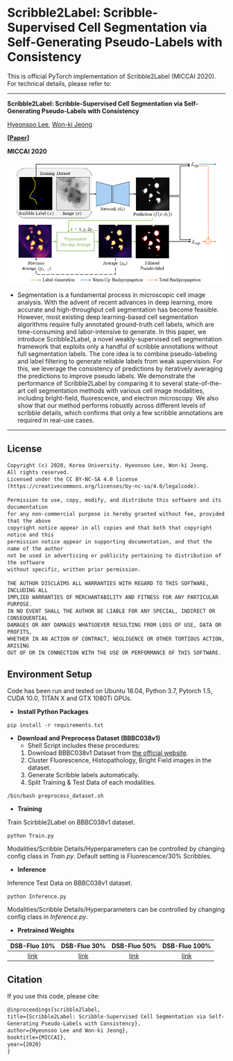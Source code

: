 # Scribble2Label: Scribble-Supervised Cell Segmentation via Self-Generating Pseudo-Labels with Consistency
This is official PyTorch implementation of Scribble2Label (MICCAI 2020). For technical details, please refer to:
___
**Scribble2Label: Scribble-Supervised Cell Segmentation via Self-Generating Pseudo-Labels with Consistency**

[Hyeonsoo Lee](https://scholar.google.com/citations?user=BV-AwjoAAAAJ&hl=ko&authuser=2), [Won-ki Jeong](https://scholar.google.co.kr/citations?user=bnyKqkwAAAAJ&hl=ko)

**[[Paper](https://arxiv.org/abs/2006.12890)]**

**MICCAI 2020**

![Overview](/figure/Overview.png)

- Segmentation is a fundamental process in microscopic cell image analysis.
With the advent of recent advances in deep learning, more accurate and high-throughput cell segmentation has become feasible.
However, most existing deep learning-based cell segmentation algorithms require fully annotated ground-truth cell labels, which are time-consuming and labor-intensive to generate.
In this paper, we introduce Scribble2Label, a novel weakly-supervised cell segmentation framework that exploits only a handful of scribble annotations without full segmentation labels.
The core idea is to combine pseudo-labeling and label filtering to generate reliable labels from weak supervision. For this, we leverage the consistency of predictions by iteratively averaging the predictions to improve pseudo labels.
We demonstrate the performance of Scribble2Label by comparing it to several state-of-the-art cell segmentation methods with various cell image modalities, including bright-field, fluorescence, and electron microscopy.
We also show that our method performs robustly across different levels of scribble details, which confirms that only a few scribble annotations are required in real-use cases.

___
## License

```
Copyright (c) 2020, Korea University. Hyeonsoo Lee, Won-ki Jeong.
All rights reserved.
Licensed under the CC BY-NC-SA 4.0 license (https://creativecommons.org/licenses/by-nc-sa/4.0/legalcode).

Permission to use, copy, modify, and distribute this software and its documentation
for any non-commercial purpose is hereby granted without fee, provided that the above
copyright notice appear in all copies and that both that copyright notice and this
permission notice appear in supporting documentation, and that the name of the author
not be used in advertising or publicity pertaining to distribution of the software
without specific, written prior permission.

THE AUTHOR DISCLAIMS ALL WARRANTIES WITH REGARD TO THIS SOFTWARE, INCLUDING ALL
IMPLIED WARRANTIES OF MERCHANTABILITY AND FITNESS FOR ANY PARTICULAR PURPOSE.
IN NO EVENT SHALL THE AUTHOR BE LIABLE FOR ANY SPECIAL, INDIRECT OR CONSEQUENTIAL
DAMAGES OR ANY DAMAGES WHATSOEVER RESULTING FROM LOSS OF USE, DATA OR PROFITS,
WHETHER IN AN ACTION OF CONTRACT, NEGLIGENCE OR OTHER TORTIOUS ACTION, ARISING
OUT OF OR IN CONNECTION WITH THE USE OR PERFORMANCE OF THIS SOFTWARE.
```

## Environment Setup

Code has been run and tested on Ubuntu 18.04, Python 3.7, Pytorch 1.5, CUDA 10.0, TITAN X and GTX 1080Ti GPUs.
- **Install Python Packages**
```shell script
pip install -r requirements.txt
```
- **Download and Preprocess Dataset (BBBC038v1)**
    - Shell Script includes these procedures:
    1. Download BBBC038v1 Dataset from [the official website](https://bbbc.broadinstitute.org/BBBC038).
    2. Cluster Fluorescence, Histopathology, Bright Field images in the dataset.
    3. Generate Scribble labels automatically.
    4. Split Training & Test Data of each modalities.
```shell script
/bin/bash preprocess_dataset.sh
```
- **Training**

Train Scirbble2Label on BBBC038v1 dataset.
```shell script
python Train.py
```
Modalities/Scribble Details/Hyperparameters can be controlled by changing config class in *Train.py*.
Default setting is Fluorescence/30% Scribbles.

- **Inference**

Inference Test Data on BBBC038v1 dataset.
```shell script
python Inference.py
```
Modalities/Scribble Details/Hyperparameters can be controlled by changing config class in *Inference.py*.

- **Pretrained Weights**

|DSB-Fluo 10%|DSB-Fluo 30%|DSB-Fluo 50%|DSB-Fluo 100%|
|:---:|:---:|:---:|:---:|
|[link](https://drive.google.com/file/d/11vWtzi9ippVeGnerW2X1-6tTJt9pdY_u/view?usp=sharing)|[link](https://drive.google.com/file/d/1y8EtLGaEL-tTAjVfGJgy2sRlJkIxUog6/view?usp=sharing)|[link](https://drive.google.com/file/d/1BuyOSrWC7QdlsTXoH2KAIrXL0sxVlDGS/view?usp=sharing)|[link](https://drive.google.com/file/d/1UNrl1p4Z4t05lf7q_zo6XSN9S0-LLS3-/view?usp=sharing)|

## Citation
If you use this code, please cite:
```
@inproceedings{scribble2label,
title={Scribble2Label: Scribble-Supervised Cell Segmentation via Self-Generating Pseudo-Labels with Consistency},
author={Hyeonsoo Lee and Won-ki Jeong},
booktitle={MICCAI},
year={2020}
}
```
